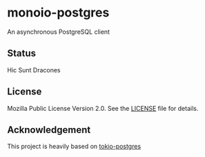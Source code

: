 # monoio-postgres
An asynchronous PostgreSQL client

## Status
Hic Sunt Dracones

## License
Mozilla Public License Version 2.0. See the [LICENSE](LICENSE) file for details.

## Acknowledgement
This project is heavily based on [tokio-postgres](https://github.com/sfackler/rust-postgres)
